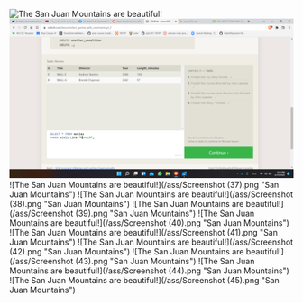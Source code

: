 ![The San Juan Mountains are beautiful!](/assets/images/san-juan-mountains.jpg "San Juan Mountains")
![The San Juan Mountains are beautiful!](/ass/Screenshot(36).png "San Juan Mountains")
![The San Juan Mountains are beautiful!](/ass/Screenshot (37).png "San Juan Mountains")
![The San Juan Mountains are beautiful!](/ass/Screenshot (38).png "San Juan Mountains")
![The San Juan Mountains are beautiful!](/ass/Screenshot (39).png "San Juan Mountains")
![The San Juan Mountains are beautiful!](/ass/Screenshot (40).png "San Juan Mountains")
![The San Juan Mountains are beautiful!](/ass/Screenshot (41).png "San Juan Mountains")
![The San Juan Mountains are beautiful!](/ass/Screenshot (42).png "San Juan Mountains")
![The San Juan Mountains are beautiful!](/ass/Screenshot (43).png "San Juan Mountains")
![The San Juan Mountains are beautiful!](/ass/Screenshot (44).png "San Juan Mountains")
![The San Juan Mountains are beautiful!](/ass/Screenshot (45).png "San Juan Mountains")
